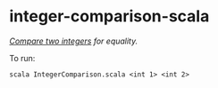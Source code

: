 # integer-comparison-scala

*[Compare two integers](http://rosettacode.org/wiki/Integer_comparison) for equality.*

To run:
```
scala IntegerComparison.scala <int 1> <int 2>
```